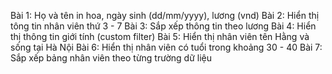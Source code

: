 Bài 1: Họ và tên in hoa, ngày sinh (dd/mm/yyyy), lương (vnd)
Bài 2: Hiển thị tông tin nhân viên thứ 3 - 7
Bài 3: Sắp xếp thông tin theo lương
Bài 4: Hiển thị thông tin giới tính (custom filter)
Bài 5: Hiển thị nhân viên tên Hằng và sống tại Hà Nội
Bài 6: Hiển thị nhân viên có tuổi trong khoảng 30 - 40
Bài 7: Sắp xếp bảng nhân viên theo từng trường dữ liệu